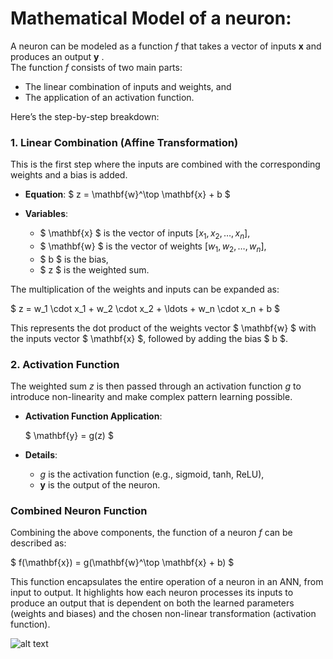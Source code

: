 # Mathematical Model of a neuron:

A neuron can be modeled as a function  $f$  that takes a vector of inputs  $\mathbf{x}$  and produces an output  $\mathbf{y}$ . <br>
The function  $f$ consists of two main parts: 
 - The linear combination of inputs and weights, and 
 - The application of an activation function. 
 
Here’s the step-by-step breakdown:

### 1. Linear Combination (Affine Transformation)

This is the first step where the inputs are combined with the corresponding weights and a bias is added.

- **Equation**: 
$
z = \mathbf{w}^\top \mathbf{x} + b
$

- **Variables**:
    - $ \mathbf{x} $ is the vector of inputs $[x_1, x_2, \ldots, x_n]$,
    - $ \mathbf{w} $ is the vector of weights $[w_1, w_2, \ldots, w_n]$,
    - $ b $ is the bias,
    - $ z $ is the weighted sum.

The multiplication of the weights and inputs can be expanded as:

$
z = w_1 \cdot x_1 + w_2 \cdot x_2 + \ldots + w_n \cdot x_n + b
$

This represents the dot product of the weights vector $ \mathbf{w} $ with the inputs vector $ \mathbf{x} $, followed by adding the bias $ b $.

### 2. Activation Function

The weighted sum $z$ is then passed through an activation function $g$ to introduce non-linearity and make complex pattern learning possible.

- **Activation Function Application**:  

  $
  \mathbf{y} = g(z)
  $

- **Details**:
  - $g$ is the activation function (e.g., sigmoid, tanh, ReLU),
  - $\mathbf{y}$ is the output of the neuron.

### Combined Neuron Function

Combining the above components, the function of a neuron $f$ can be described as:

$
f(\mathbf{x}) = g(\mathbf{w}^\top \mathbf{x} + b)
$

This function encapsulates the entire operation of a neuron in an ANN, from input to output. It highlights how each neuron processes its inputs to produce an output that is dependent on both the learned parameters (weights and biases) and the chosen non-linear transformation (activation function).

![alt text](../Notebooks/rotation_sine_distortion.gif)
